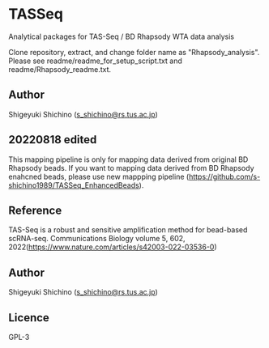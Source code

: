 # TASSeq
Analytical packages for TAS-Seq / BD Rhapsody WTA data analysis

Clone repository, extract, and change folder name as "Rhapsody_analysis".
Please see readme/readme_for_setup_script.txt and readme/Rhapsody_readme.txt.

## Author
Shigeyuki Shichino (s_shichino@rs.tus.ac.jp)

## 20220818 edited
This mapping pipeline is only for mapping data derived from original BD Rhapsody beads. 
If you want to mapping data derived from BD Rhapsody enahcned beads,
please use new mappping pipeline (https://github.com/s-shichino1989/TASSeq_EnhancedBeads).

## Reference
TAS-Seq is a robust and sensitive amplification method for bead-based scRNA-seq. Communications Biology volume 5, 602, 2022(https://www.nature.com/articles/s42003-022-03536-0)

## Author
Shigeyuki Shichino (s_shichino@rs.tus.ac.jp)

## Licence
GPL-3
